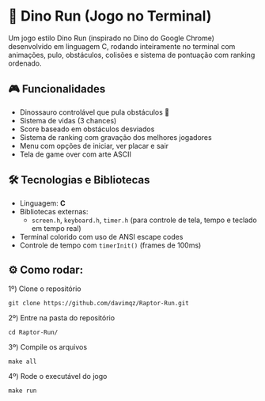 # 🦖 Dino Run (Jogo no Terminal)

Um jogo estilo Dino Run (inspirado no Dino do Google Chrome) desenvolvido em linguagem C, rodando inteiramente no terminal com animações, pulo, obstáculos, colisões e sistema de pontuação com ranking ordenado.


## 🎮 Funcionalidades

- Dinossauro controlável que pula obstáculos 🌵
- Sistema de vidas (3 chances)
- Score baseado em obstáculos desviados
- Sistema de ranking com gravação dos melhores jogadores
- Menu com opções de iniciar, ver placar e sair
- Tela de game over com arte ASCII


## 🛠️ Tecnologias e Bibliotecas

- Linguagem: **C**
- Bibliotecas externas:
  - `screen.h`, `keyboard.h`, `timer.h` (para controle de tela, tempo e teclado em tempo real)
- Terminal colorido com uso de ANSI escape codes
- Controle de tempo com `timerInit()` (frames de 100ms)


## ⚙️ Como rodar:
1º) Clone o repositório

```
git clone https://github.com/davimqz/Raptor-Run.git
```

2º) Entre na pasta do repositório

```
cd Raptor-Run/
```
3º) Compile os arquivos

```
make all
```

4º) Rode o executável do jogo

```
make run
```


